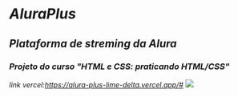 # *AluraPlus*
## *Plataforma de streming da Alura*
### *Projeto do curso "HTML e CSS: praticando HTML/CSS"*
*link vercel:https://alura-plus-lime-delta.vercel.app/#*
<img src="https://github.com/javorskinha/Alura-_projeto_curso/assets/146042756/c562dd2a-11de-4f24-9e4b-20addce25049"/>
